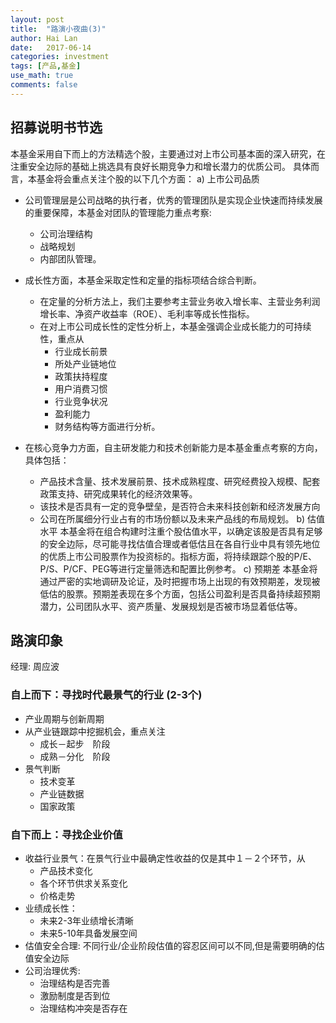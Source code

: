 ```yaml
---
layout: post
title:  "路演小夜曲(3)"
author: Hai Lan
date:   2017-06-14
categories: investment
tags: [产品,基金]
use_math: true
comments: false
---
```


## 招募说明书节选

本基金采用自下而上的方法精选个股，主要通过对上市公司基本面的深入研究，在注重安全边际的基础上挑选具有良好长期竞争力和增长潜力的优质公司。
具体而言，本基金将会重点关注个股的以下几个方面：
a) 上市公司品质
* 公司管理层是公司战略的执行者，优秀的管理团队是实现企业快速而持续发展的重要保障，本基金对团队的管理能力重点考察:
    + 公司治理结构
    + 战略规划
    + 内部团队管理。
* 成长性方面，本基金采取定性和定量的指标项结合综合判断。
    + 在定量的分析方法上，我们主要参考主营业务收入增长率、主营业务利润增长率、净资产收益率（ROE）、毛利率等成长性指标。
    + 在对上市公司成长性的定性分析上，本基金强调企业成长能力的可持续性，重点从
      - 行业成长前景
      - 所处产业链地位
      - 政策扶持程度
      - 用户消费习惯
      - 行业竞争状况
      - 盈利能力
      - 财务结构等方面进行分析。

* 在核心竞争力方面，自主研发能力和技术创新能力是本基金重点考察的方向，具体包括：
    + 产品技术含量、技术发展前景、技术成熟程度、研究经费投入规模、配套政策支持、研究成果转化的经济效果等。
    + 该技术是否具有一定的竞争壁垒，是否符合未来科技创新和经济发展方向
    + 公司在所属细分行业占有的市场份额以及未来产品线的布局规划。
b) 估值水平
    本基金将在组合构建时注重个股估值水平，以确定该股是否具有足够的安全边际，尽可能寻找估值合理或者低估且在各自行业中具有领先地位的优质上市公司股票作为投资标的。指标方面，将持续跟踪个股的P/E、P/S、P/CF、PEG等进行定量筛选和配置比例参考。
c) 预期差
    本基金将通过严密的实地调研及论证，及时把握市场上出现的有效预期差，发现被低估的股票。预期差表现在多个方面，包括公司盈利是否具备持续超预期潜力，公司团队水平、资产质量、发展规划是否被市场显着低估等。

## 路演印象
经理: 周应波
### 自上而下：寻找时代最景气的行业 (2-3个)
* 产业周期与创新周期
* 从产业链跟踪中挖掘机会，重点关注
  + 成长－起步　阶段
  + 成熟－分化　阶段
* 景气判断
  + 技术变革
  + 产业链数据
  + 国家政策

### 自下而上：寻找企业价值
* 收益行业景气：在景气行业中最确定性收益的仅是其中１－２个环节，从
  + 产品技术变化
  + 各个环节供求关系变化
  + 价格走势
* 业绩成长性：
  + 未来2-3年业绩增长清晰
  + 未来5-10年具备发展空间
* 估值安全合理: 不同行业/企业阶段估值的容忍区间可以不同,但是需要明确的估值安全边际
* 公司治理优秀:
  + 治理结构是否完善
  + 激励制度是否到位
  + 治理结构冲突是否存在
